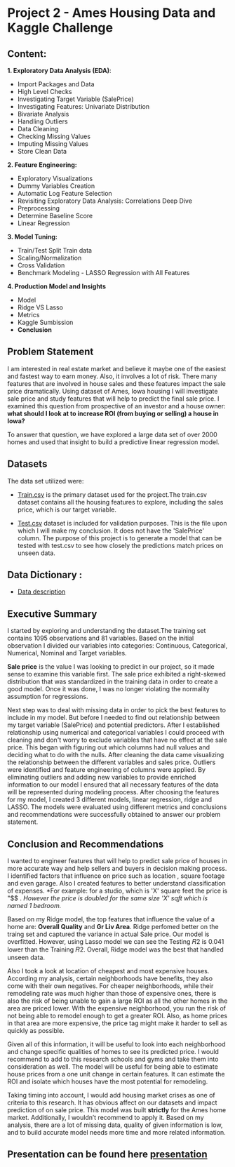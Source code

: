 # Project 2 - Ames Housing Data and Kaggle Challenge

## Content:
**1. Exploratory Data Analysis (EDA)**:
   - Import Packages and Data
   - High Level Checks
   - Investigating Target Variable (SalePrice)
   - Investigating Features: Univariate Distribution
   - Bivariate Analysis
   - Handling Outliers
   - Data Cleaning
   - Checking Missing Values
   - Imputing Missing Values
   - Store Clean Data

**2. Feature Engineering:**
   - Exploratory Visualizations
   - Dummy Variables Creation
   - Automatic Log Feature Selection
   - Revisiting Exploratory Data Analysis: Correlations Deep Dive
   - Preprocessing
   - Determine Baseline Score
   - Linear Regression

**3. Model Tuning:**
   - Train/Test Split Train data
   - Scaling/Normalization
   - Cross Validation
   - Benchmark Modeling - LASSO Regression with All Features

**4. Production Model and Insights**
   - Model
   - Ridge VS Lasso
   - Metrics
   - Kaggle Sumbission
   - **Conclusion**


## Problem Statement

   I am interested in real estate market and believe it maybe one of the easiest and fastest way to earn money. Also, it involves a lot of risk. There many features that are involved in house sales and these features impact the sale price dramatically. Using dataset of Ames, Iowa housing I will investigate sale price and study features that will help to predict the final sale price. I examined this question from prospective of an investor and a house owner: **what should I look at to increase  ROI (from buying or selling) a  house in Iowa?**

To answer that question, we have explored a large data set of over 2000 homes and used that insight to build a predictive linear regression model.

## Datasets
The data set utilized were:

- [Train.csv](https://git.generalassemb.ly/jzaytseva/project_2/blob/master/datasets/train.csv) is the primary dataset used for the project.The train.csv dataset contains all the housing features to explore, including the sales price, which is our target variable.

- [Test.csv]( https://git.generalassemb.ly/jzaytseva/project_2/blob/master/datasets/test.csv) dataset is included for validation purposes. This is the file upon which I will make my conclusion. It does not have the 'SalePrice' column. The purpose of this project is to generate a model that can be tested with test.csv to see how closely the predictions match prices on unseen data.

## Data Dictionary :
- [Data description](http://jse.amstat.org/v19n3/decock/DataDocumentation.txt)

## Executive Summary

I started by exploring and understanding the dataset.The training set contains 1095 observations and 81 variables. Based on the initial observation I divided our variables into categories: Continuous, Categorical, Numerical, Nominal and Target variables. 

**Sale price** is the value I was looking to predict in our project, so it made sense to examine this variable first.  The sale price exhibited a right-skewed distribution that was standardized in the training data in order to create a good model. Once it was done, I was no longer violating the normality assumption for regressions. 

Next step was to deal with missing data in order to pick the best features to include in my model. But before I needed to find out relationship between my target variable (SalePrice) and potential predictors. After I established relationship using numerical and categorical variables I could proceed with cleaning and don't worry to exclude variables that have no effect at the sale price. This began with figuring out which columns had null values and deciding what to do with the nulls. After cleaning the data came visualizing the relationship between the different variables and sales price. Outliers were identified and feature engineering of columns were applied. By eliminating outliers and adding new variables to provide enriched information to our model I ensured that all necessary features of the data will be represented during modeling process. 
After choosing the features for my model, I created 3 different models, linear regression, ridge and LASSO. The models were evaluated using different metrics and conclusions and recommendations were successfully obtained to answer our problem statement.



## Conclusion and Recommendations

I wanted to engineer features that will help to predict sale price of houses in more accurate way and help sellers and buyers in decision making process. I identified factors that influence on price such as location , square footage and even garage. Also I created features to better understand classification of expenses.
*For example: for a studio, which is 'X' square feet the price is "$$ . *However the price is doubled for the same size 'X' sqft which is named 1 bedroom.*

Based on my Ridge model, the top features that influence the value of a home are:  **Overall Quality** and **Gr Liv Area**. Ridge perfomed better on the traing set and captured the variance in actual Sale price. Our model is overfitted. However, using Lasso model we can see the Testing  𝑅2  is 0.041 lower than the Training  𝑅2. Overall, Ridge model was the best that handled unseen data.

Also I took a look at location of cheapest and most expensive houses. According my analysis, certain neighborhoods have benefits, they also come with their own negatives. For cheaper neighborhoods, while their remodeling rate was much higher than those of expensive ones, there is also the risk of being unable to gain a large ROI as all the other homes in the area are priced lower. With the expensive neighborhood, you run the risk of not being able to remodel enough to get a greater ROI. Also, as home prices in that area are more expensive, the price tag might make it harder to sell as quickly as possible.


Given all of this information, it will be useful to look into each neighborhood and change specific qualities of homes to see its predicted price. I would recommend to add to this research schools and gyms and take them into consideration as well. The model will be useful for being able to estimate house prices from a one unit change in certain features. It can estimate the ROI and isolate which houses have the most potential for remodeling.

Taking timing into account, I would add housing market crises as one of criteria to this research. It has obvious affect on our datasets and impact prediction of on sale price. This model was built **strictly**  for the Ames home market. Additionally, I wouldn’t recommend to apply it. Based on my analysis, there are a lot of missing data, quality of given information is low, and to build accurate model needs more time and more related information.


## Presentation can be found here [presentation]( https://git.generalassemb.ly/jzaytseva/project_2/blob/master/Presentation%202.pptx) 
